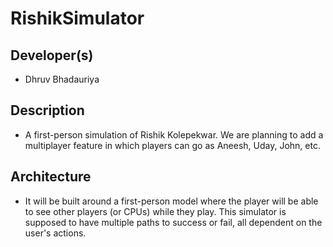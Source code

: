 # RishikSimulator

## Developer(s)
- Dhruv Bhadauriya

## Description
- A first-person simulation of Rishik Kolepekwar. We are planning to add a multiplayer feature in which players can go as Aneesh, Uday, John, etc.

## Architecture
- It will be built around a first-person model where the player will be able to see other players (or CPUs) while they play. This simulator is supposed to have multiple paths to success or fail, all dependent on the user's actions.
